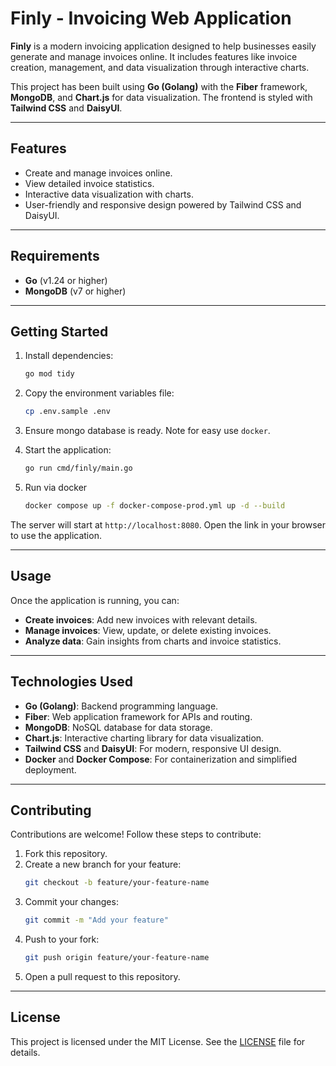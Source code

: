 # **Finly - Invoicing Web Application**

**Finly** is a modern invoicing application designed to help businesses easily generate and manage invoices online. It includes features like invoice creation, management, and data visualization through interactive charts.

This project has been built using **Go (Golang)** with the **Fiber** framework, **MongoDB**, and **Chart.js** for data visualization. The frontend is styled with **Tailwind CSS** and **DaisyUI**.

---

## **Features**

- Create and manage invoices online.
- View detailed invoice statistics.
- Interactive data visualization with charts.
- User-friendly and responsive design powered by Tailwind CSS and DaisyUI.

---

## **Requirements**

- **Go** (v1.24 or higher)
- **MongoDB** (v7 or higher)

---

## **Getting Started**

1. Install dependencies:

   ```bash
   go mod tidy
   ```

2. Copy the environment variables file:

   ```bash
   cp .env.sample .env
   ```

3. Ensure mongo database is ready. Note for easy use `docker`.

4. Start the application:

   ```bash
   go run cmd/finly/main.go
   ```

5. Run via docker

   ```bash
   docker compose up -f docker-compose-prod.yml up -d --build
   ```

The server will start at `http://localhost:8080`. Open the link in your browser to use the application.

---

## **Usage**

Once the application is running, you can:

- **Create invoices**: Add new invoices with relevant details.
- **Manage invoices**: View, update, or delete existing invoices.
- **Analyze data**: Gain insights from charts and invoice statistics.

---

## **Technologies Used**

- **Go (Golang)**: Backend programming language.
- **Fiber**: Web application framework for APIs and routing.
- **MongoDB**: NoSQL database for data storage.
- **Chart.js**: Interactive charting library for data visualization.
- **Tailwind CSS** and **DaisyUI**: For modern, responsive UI design.
- **Docker** and **Docker Compose**: For containerization and simplified deployment.

---

## **Contributing**

Contributions are welcome! Follow these steps to contribute:

1. Fork this repository.
2. Create a new branch for your feature:
   ```bash
   git checkout -b feature/your-feature-name
   ```
3. Commit your changes:
   ```bash
   git commit -m "Add your feature"
   ```
4. Push to your fork:
   ```bash
   git push origin feature/your-feature-name
   ```
5. Open a pull request to this repository.

---

## **License**

This project is licensed under the MIT License. See the [LICENSE](LICENSE) file for details.


